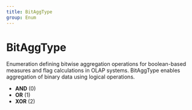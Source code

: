 ```yaml
---
title: BitAggType
group: Enum
---
```


# BitAggType<a name="enum-bitaggtype"></a>

Enumeration defining bitwise aggregation operations for boolean-based measures and flag calculations in OLAP systems. BitAggType enables aggregation of binary data using logical operations.
- **AND** (0)
- **OR** (1)
- **XOR** (2)
